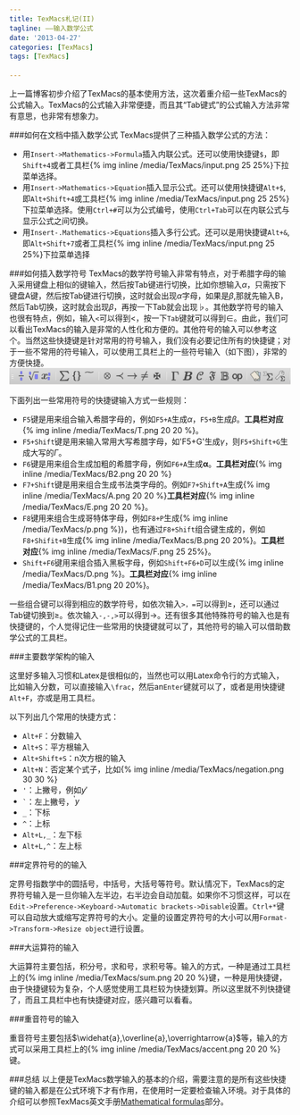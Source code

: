 ```yaml
---
title: TexMacs札记(II)
tagline: ——输入数学公式
date: '2013-04-27'
categories: [TexMacs]
tags: [TexMacs]

---
```

上一篇博客初步介绍了TexMacs的基本使用方法，这次着重介绍一些TexMacs的公式输入。TexMacs的公式输入非常便捷，而且其“Tab键式”的公式输入方法非常有意思，也非常有想象力。

###如何在文档中插入数学公式
TexMacs提供了三种插入数学公式的方法：

* 用`Insert->Mathematics->Formula`插入内联公式。还可以使用快捷键`$`，即`Shift+4`或者工具栏{% img inline /media/TexMacs/input.png 25 25%}下拉菜单选择。
* 用`Insert->Mathematics->Equation`插入显示公式。还可以使用快捷键`Alt+$`,即`Alt+Shift+4`或工具栏{% img inline /media/TexMacs/input.png 25 25%}下拉菜单选择。使用`Ctrl+#`可以为公式编号，使用`Ctrl+Tab`可以在内联公式与显示公式之间切换。
* 用`Insert-.Mathematics->Equations`插入多行公式。还可以是用快捷键`Alt+&`,即`Alt+Shift+7`或者工具栏{% img inline /media/TexMacs/input.png 25 25%}下拉菜单选择

<!--more-->

###如何插入数学符号
TexMacs的数学符号输入非常有特点，对于希腊字母的输入采用键盘上相似的键输入，然后按Tab键进行切换，比如你想输入$\alpha$，只需按下键盘A键，然后按Tab键进行切换，这时就会出现$\alpha$字母，如果是$\beta$,那就先输入B，然后Tab切换，这时就会出现$\beta$，再按一下Tab就会出现$\flat$。其他数学符号的输入也很有特点，例如，输入`<`可以得到<，按一下`Tab`键就可以得到$\in$。由此，我们可以看出TexMacs的输入是非常的人性化和方便的。其他符号的输入可以参考这个。当然这些快捷键是针对常用的符号输入，我们没有必要记住所有的快捷键；对于一些不常用的符号输入，可以使用工具栏上的一些符号输入（如下图），非常的方便快捷。
![](/media/TexMacs/equation.png)

下面列出一些常用符号的快捷键输入方式一些规则：

* `F5`键是用来组合输入希腊字母的，例如`F5+A`生成$\alpha$，`F5+B`生成$\beta$。**工具栏对应**{% img inline /media/TexMacs/T.png 20 20 %}。
* `F5+Shift`键是用来输入常用大写希腊字母，如'F5+G'生成$\gamma$，则`F5+Shift+G`生成大写的$\Gamma$。
* `F6`键是用来组合生成加粗的希腊字母，例如`F6+A`生成$\boldsymbol{\alpha}$。**工具栏对应**{% img inline /media/TexMacs/B2.png 20 20 %}
* `F7+Shift`键是用来组合生成书法类字母的。例如`F7+Shift+A`生成{% img inline /media/TexMacs/A.png 20 20 %}**工具栏对应**{% img inline /media/TexMacs/E.png 20 20 %}。
* `F8`键用来组合生成哥特体字母，例如`F8+P`生成{% img inline /media/TexMacs/p.png %})，也有通过`F8+Shift`组合键生成的，例如`F8+Shifit+B`生成{% img inline /media/TexMacs/B.png 20 20%}。**工具栏对应**{% img inline /media/TexMacs/F.png 25 25%}。
* `Shift+F6`键用来组合插入黑板字母，例如`Shift+F6+D`可以生成{% img inline /media/TexMacs/D.png %}。**工具栏对应**{% img inline /media/TexMacs/B1.png 20 20%}。

一些组合键可以得到相应的数学符号，如依次输入`>，=`可以得到$\geqslant$，还可以通过Tab键切换到$\geq$。依次输入`-,-,>`可以得到$\longrightarrow$。还有很多其他特殊符号的输入也是有快捷键的，个人觉得记住一些常用的快捷键就可以了，其他符号的输入可以借助数学公式的工具栏。

###主要数学架构的输入

这里好多输入习惯和Latex是很相似的，当然也可以用Latex命令行的方式输入，比如输入分数，可以直接输入`\frac`，然后an`Enter`键就可以了，或者是用快捷键`Alt+F`，亦或是用工具栏。

以下列出几个常用的快捷方式：

* `Alt+F`：分数输入
* `Alt+S`：平方根输入
* `Alt+Shift+S`：n次方根的输入
* `Alt+N`：否定某个式子，比如{% img inline /media/TexMacs/negation.png 30 30 %}
* `'`：上撇号，例如$y'$
* `` ` ``：左上撇号，$\text{}^{\backprime} y$
* `_`：下标
* `^`：上标
* `Alt+L,_`：左下标
* `Alt+L,^`：左上标

###定界符号的的输入

定界号指数学中的圆括号，中括号，大括号等符号。默认情况下，TexMacs的定界符号输入是一旦你输入左半边，右半边会自动加载。如果你不习惯这样，可以在`Edit->Preference->Keyboard->Automatic brackets->Disable`设置。`Ctrl+*`键可以自动放大或缩写定界符号的大小。定量的设置定界符号的大小可以用`Format->Transform->Resize object`进行设置。

###大运算符的输入

大运算符主要包括，积分号，求和号，求积号等。输入的方式，一种是通过工具栏上的{% img inline /media/TexMacs/sum.png 20 20 %}键，一种是用快捷键，由于快捷键较为复杂，个人感觉使用工具栏较为快捷划算。所以这里就不列快捷键了，而且工具栏中也有快捷键对应，感兴趣可以看看。

###重音符号的输入

重音符号主要包括$\widehat{a},\overline{a},\overrightarrow{a}$等，输入的方式可以采用工具栏上的{% img inline /media/TexMacs/accent.png 20 20 %}键。

###总结
以上便是TexMacs数学输入的基本的介绍，需要注意的是所有这些快捷键的输入都是在公式环境下才有作用，在使用时一定要检查输入环境。对于具体的介绍可以参照TexMacs英文手册[Mathematical formulas](http://www.texmacs.org/tmweb/manual/webman-math.en.html)部分。


